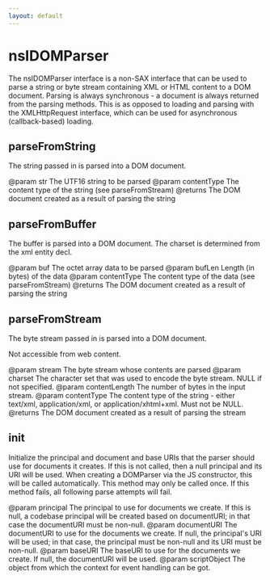 ```yaml
---
layout: default
---
```


# nsIDOMParser #

The nsIDOMParser interface is a non-SAX interface that can be used
to parse a string or byte stream containing XML or HTML content
to a DOM document. Parsing is always synchronous - a document is always
returned from the parsing methods. This is as opposed to loading and
parsing with the XMLHttpRequest interface, which can be used for
asynchronous (callback-based) loading.


## parseFromString ##

The string passed in is parsed into a DOM document.

@param str The UTF16 string to be parsed
@param contentType The content type of the string (see parseFromStream)
@returns The DOM document created as a result of parsing the 
         string


## parseFromBuffer ##

The buffer is parsed into a DOM document.
The charset is determined from the xml entity decl.

@param buf The octet array data to be parsed
@param bufLen Length (in bytes) of the data
@param contentType The content type of the data (see parseFromStream)
@returns The DOM document created as a result of parsing the 
         string


## parseFromStream ##

The byte stream passed in is parsed into a DOM document.

Not accessible from web content.

@param stream The byte stream whose contents are parsed
@param charset The character set that was used to encode the byte
               stream. NULL if not specified.
@param contentLength The number of bytes in the input stream.
@param contentType The content type of the string - either text/xml,
                   application/xml, or application/xhtml+xml.
                   Must not be NULL.
@returns The DOM document created as a result of parsing the 
         stream


## init ##

Initialize the principal and document and base URIs that the parser should
use for documents it creates.  If this is not called, then a null
principal and its URI will be used.  When creating a DOMParser via the JS
constructor, this will be called automatically.  This method may only be
called once.  If this method fails, all following parse attempts will
fail.

@param principal The principal to use for documents we create.
                 If this is null, a codebase principal will be created
                 based on documentURI; in that case the documentURI must
                 be non-null.
@param documentURI The documentURI to use for the documents we create.
                   If null, the principal's URI will be used;
                   in that case, the principal must be non-null and its
                   URI must be non-null.
@param baseURI The baseURI to use for the documents we create.
               If null, the documentURI will be used.
@param scriptObject The object from which the context for event handling
                    can be got.


